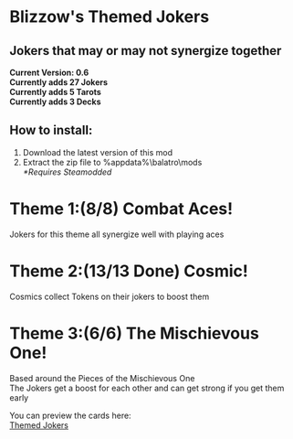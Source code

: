# Blizzow's Themed Jokers<br>
## Jokers that may or may not synergize together<br>

**Current Version: 0.6**<br>
**Currently adds 27 Jokers**<br>
**Currently adds 5 Tarots**<br>
**Currently adds 3 Decks**<br>

## How to install:<br>
1. Download the latest version of this mod<br>
2. Extract the zip file to %appdata%\balatro\mods<br>
*\*Requires Steamodded*

# Theme 1:(8/8) **Combat Aces**!<br>
Jokers for this theme all synergize well with playing aces<br>

# Theme 2:(13/13 Done) **Cosmic**!<br>
Cosmics collect Tokens on their jokers to boost them<br>

# Theme 3:(6/6) **The Mischievous One**!<br>
Based around the Pieces of the Mischievous One<br>
The Jokers get a boost for each other and can get strong if you get them early<br>

You can preview the cards here:<br>
[Themed Jokers](https://blizzowx.github.io/)